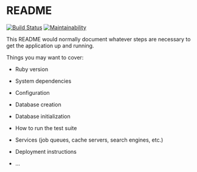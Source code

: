 # README

[![Build Status](https://travis-ci.org/ildarusmanov/imgloader.svg?branch=master)](https://travis-ci.org/ildarusmanov/imgloader)
[![Maintainability](https://api.codeclimate.com/v1/badges/37391ab3aebfd96af790/maintainability)](https://codeclimate.com/github/ildarusmanov/imgloader/maintainability)

This README would normally document whatever steps are necessary to get the
application up and running.

Things you may want to cover:

* Ruby version

* System dependencies

* Configuration

* Database creation

* Database initialization

* How to run the test suite

* Services (job queues, cache servers, search engines, etc.)

* Deployment instructions

* ...
